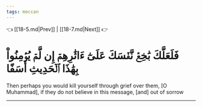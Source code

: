 ```yaml
---
tags: meccan
---
```


👈 [[18-5.md|Prev]] | [[18-7.md|Next]] 👉

# فَلَعَلَّكَ بَٰخِعٞ نَّفۡسَكَ عَلَىٰٓ ءَاثَٰرِهِمۡ إِن لَّمۡ يُؤۡمِنُواْ بِهَٰذَا ٱلۡحَدِيثِ أَسَفًا

Then perhaps you would kill yourself through grief over them, [O Muhammad], if they do not believe in this message, [and] out of sorrow

---


